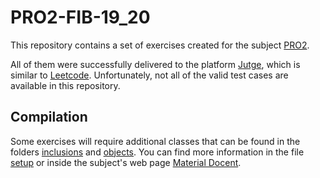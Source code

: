 # PRO2-FIB-19_20

This repository contains a set of exercises created for the subject [PRO2](https://www.fib.upc.edu/ca/estudis/graus/grau-en-enginyeria-informatica/pla-destudis/assignatures/PRO2).

All of them were successfully delivered to the platform [Jutge](https://jutge.org/), which is similar to [Leetcode](https://leetcode.com/). Unfortunately, not all of the valid test cases are available in this repository.

## Compilation

Some exercises will require additional classes that can be found in the folders [inclusions](/inclusions/) and [objects](/objectes/). You can find more information in the file [setup](/setup.pdf) or inside the subject's web page [Material Docent](https://www.cs.upc.edu/pro2/index.php?id=material-docent).